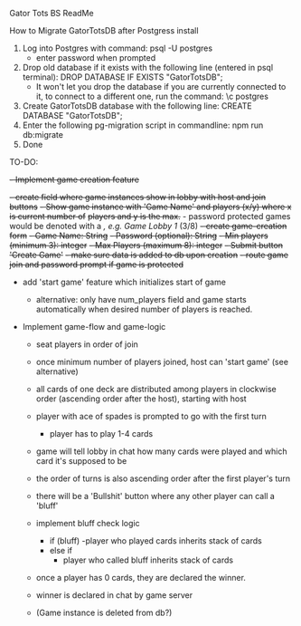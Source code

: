 Gator Tots BS ReadMe

How to Migrate GatorTotsDB after Postgress install

1. Log into Postgres with command:
   psql -U postgres
   - enter password when prompted
2. Drop old database if it exists with the following line (entered in psql terminal):
   DROP DATABASE IF EXISTS "GatorTotsDB";
   - It won't let you drop the database if you are currently connected to it, to connect to a
     different one, run the command: \c postgres
3. Create GatorTotsDB database with the following line:
   CREATE DATABASE "GatorTotsDB";
4. Enter the following pg-migration script in commandline:
   npm run db:migrate
5. Done

TO-DO:

~~- Implement game creation feature~~

 ~~- create field where game instances show in lobby with host and join buttons~~
  ~~- Show game instance with 'Game Name' and players (x/y) where x is current number of~~
    ~~players and y is the max.~~
    - password protected games would be denoted with a _, e.g. Game Lobby 1_ (3/8)
  ~~- create game-creation form~~
    ~~- Game Name: String~~
    ~~- Password (optional): String~~
    ~~- Min players (minimum 3): integer~~
    ~~- Max Players (maximum 8): integer~~
    ~~- Submit button 'Create Game'~~
  ~~- make sure data is added to db upon creation~~
  ~~- route game join and password prompt if game is protected~~
  - add 'start game' feature which initializes start of game
    - alternative: only have num_players field and game starts automatically when desired number of
      players is reached.

- Implement game-flow and game-logic

  - seat players in order of join
  - once minimum number of players joined, host can 'start game' (see alternative)
  - all cards of one deck are distributed among players in clockwise order (ascending order after the host), starting with host
  - player with ace of spades is prompted to go with the first turn
    - player has to play 1-4 cards
  - game will tell lobby in chat how many cards were played and which card it's supposed to be
  - the order of turns is also ascending order after the first player's turn
  - there will be a 'Bullshit' button where any other player can call a 'bluff'
  - implement bluff check logic
    - if (bluff)
      -player who played cards inherits stack of cards
    - else if
      - player who called bluff inherits stack of cards
  - once a player has 0 cards, they are declared the winner.
  - winner is declared in chat by game server

  - (Game instance is deleted from db?)
